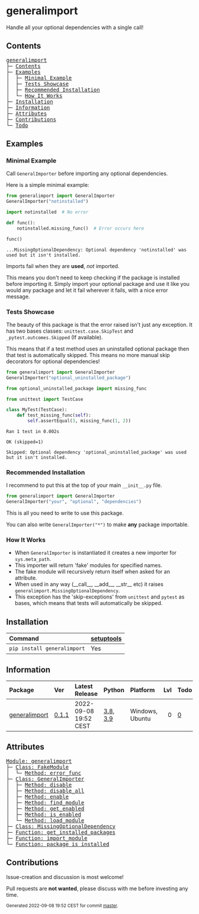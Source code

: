 # generalimport
Handle all your optional dependencies with a single call!

## Contents
<pre>
<a href='#generalimport'>generalimport</a>
├─ <a href='#Contents'>Contents</a>
├─ <a href='#Examples'>Examples</a>
│  ├─ <a href='#Minimal-Example'>Minimal Example</a>
│  ├─ <a href='#Tests-Showcase'>Tests Showcase</a>
│  ├─ <a href='#Recommended-Installation'>Recommended Installation</a>
│  └─ <a href='#How-It-Works'>How It Works</a>
├─ <a href='#Installation'>Installation</a>
├─ <a href='#Information'>Information</a>
├─ <a href='#Attributes'>Attributes</a>
├─ <a href='#Contributions'>Contributions</a>
└─ <a href='#Todo'>Todo</a>
</pre>

## Examples

### Minimal Example

Call `GeneralImporter` before importing any optional dependencies.

Here is a simple minimal example:

``` python
from generalimport import GeneralImporter
GeneralImporter("notinstalled")

import notinstalled  # No error

def func():
    notinstalled.missing_func()  # Error occurs here

func()
```


```
...MissingOptionalDependency: Optional dependency 'notinstalled' was used but it isn't installed.
```

Imports fail when they are **used**, *not* imported.

This means you don't need to keep checking if the package is installed before importing it.
Simply import your optional package and use it like you would any package and let it fail wherever it fails, with a nice error message.

### Tests Showcase

The beauty of this package is that the error raised isn't just any exception.
It has two bases classes: `unittest.case.SkipTest` and `_pytest.outcomes.Skipped` (If available).

This means that if a test method uses an uninstalled optional package then that test is automatically skipped.
This means no more manual skip decorators for optional dependencies!

``` python
from generalimport import GeneralImporter
GeneralImporter("optional_uninstalled_package")

from optional_uninstalled_package import missing_func

from unittest import TestCase

class MyTest(TestCase):
    def test_missing_func(self):
        self.assertEqual(3, missing_func(1, 2))
```


```
Ran 1 test in 0.002s

OK (skipped=1)

Skipped: Optional dependency 'optional_uninstalled_package' was used but it isn't installed.
```

### Recommended Installation

I recommend to put this at the top of your main `__init__.py` file.

``` python
from generalimport import GeneralImporter
GeneralImporter("your", "optional", "dependencies")
```

This is all you need to write to use this package.

You can also write `GeneralImporter("*")` to make **any** package importable.

### How It Works


- When `GeneralImporter` is instantiated it creates a new importer for `sys.meta_path`.
- This importer will return 'fake' modules for specified names.
- The fake module will recursively return itself when asked for an attribute.
- When used in any way (\_\_call\_\_, \_\_add\_\_, \_\_str\_\_ etc) it raises `generalimport.MissingOptionalDependency`.
- This exception has the 'skip-exceptions' from `unittest` and `pytest` as bases, which means that tests will automatically be skipped.

## Installation
| Command                     | <a href='https://pypi.org/project/setuptools'>setuptools</a>   |
|:----------------------------|:---------------------------------------------------------------|
| `pip install generalimport` | Yes                                                            |

## Information
| Package                                                          | Ver                                              | Latest Release        | Python                                                                                                                   | Platform        |   Lvl | Todo                                                      | Cover   |
|:-----------------------------------------------------------------|:-------------------------------------------------|:----------------------|:-------------------------------------------------------------------------------------------------------------------------|:----------------|------:|:----------------------------------------------------------|:--------|
| [generalimport](https://github.com/ManderaGeneral/generalimport) | [0.1.1](https://pypi.org/project/generalimport/) | 2022-09-08 19:52 CEST | [3.8](https://www.python.org/downloads/release/python-380/), [3.9](https://www.python.org/downloads/release/python-390/) | Windows, Ubuntu |     0 | [0](https://github.com/ManderaGeneral/generalimport#Todo) | 97.3 %  |

## Attributes
<pre>
<a href='https://github.com/ManderaGeneral/generalimport/blob/master/generalimport/__init__.py#L1'>Module: generalimport</a>
├─ <a href='https://github.com/ManderaGeneral/generalimport/blob/master/generalimport/optional_import.py#L99'>Class: FakeModule</a>
│  └─ <a href='https://github.com/ManderaGeneral/generalimport/blob/master/generalimport/optional_import.py#L107'>Method: error_func</a>
├─ <a href='https://github.com/ManderaGeneral/generalimport/blob/master/generalimport/optional_import.py#L45'>Class: GeneralImporter</a>
│  ├─ <a href='https://github.com/ManderaGeneral/generalimport/blob/master/generalimport/optional_import.py#L78'>Method: disable</a>
│  ├─ <a href='https://github.com/ManderaGeneral/generalimport/blob/master/generalimport/optional_import.py#L93'>Method: disable_all</a>
│  ├─ <a href='https://github.com/ManderaGeneral/generalimport/blob/master/generalimport/optional_import.py#L72'>Method: enable</a>
│  ├─ <a href='https://github.com/ManderaGeneral/generalimport/blob/master/generalimport/optional_import.py#L57'>Method: find_module</a>
│  ├─ <a href='https://github.com/ManderaGeneral/generalimport/blob/master/generalimport/optional_import.py#L88'>Method: get_enabled</a>
│  ├─ <a href='https://github.com/ManderaGeneral/generalimport/blob/master/generalimport/optional_import.py#L68'>Method: is_enabled</a>
│  └─ <a href='https://github.com/ManderaGeneral/generalimport/blob/master/generalimport/optional_import.py#L62'>Method: load_module</a>
├─ <a href='https://github.com/ManderaGeneral/generalimport/blob/master/generalimport/optional_import.py#L32'>Class: MissingOptionalDependency</a>
├─ <a href='https://github.com/ManderaGeneral/generalimport/blob/master/generalimport/optional_import.py#L19'>Function: get_installed_packages</a>
├─ <a href='https://github.com/ManderaGeneral/generalimport/blob/master/generalimport/optional_import.py#L115'>Function: import_module</a>
└─ <a href='https://github.com/ManderaGeneral/generalimport/blob/master/generalimport/optional_import.py#L23'>Function: package_is_installed</a>
</pre>

## Contributions
Issue-creation and discussion is most welcome!

Pull requests are **not wanted**, please discuss with me before investing any time.


<sup>
Generated 2022-09-08 19:52 CEST for commit <a href='https://github.com/ManderaGeneral/generalimport/commit/master'>master</a>.
</sup>
